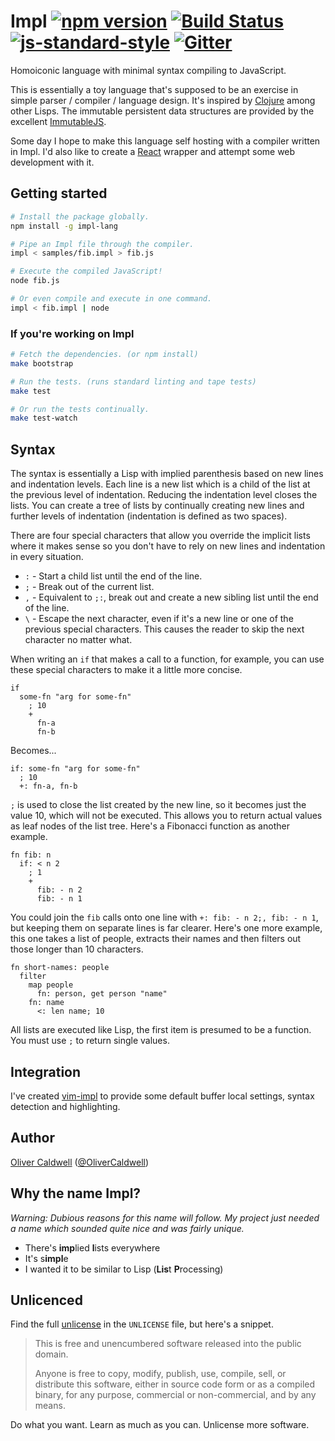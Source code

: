 # Impl [![npm version](https://badge.fury.io/js/impl-lang.svg)](http://badge.fury.io/js/impl-lang) [![Build Status](https://travis-ci.org/Olical/impl.svg?branch=master)](https://travis-ci.org/Olical/impl) [![js-standard-style](https://img.shields.io/badge/code%20style-standard-brightgreen.svg?style=flat)](https://github.com/feross/standard) [![Gitter](https://badges.gitter.im/Join%20Chat.svg)](https://gitter.im/Olical/impl?utm_source=badge&utm_medium=badge&utm_campaign=pr-badge)

Homoiconic language with minimal syntax compiling to JavaScript.

This is essentially a toy language that's supposed to be an exercise in simple parser / compiler / language design. It's inspired by [Clojure][] among other Lisps. The immutable persistent data structures are provided by the excellent [ImmutableJS][].

Some day I hope to make this language self hosting with a compiler written in Impl. I'd also like to create a [React][] wrapper and attempt some web development with it.

## Getting started

```bash
# Install the package globally.
npm install -g impl-lang

# Pipe an Impl file through the compiler.
impl < samples/fib.impl > fib.js

# Execute the compiled JavaScript!
node fib.js

# Or even compile and execute in one command.
impl < fib.impl | node
```

### If you're working on Impl

```bash
# Fetch the dependencies. (or npm install)
make bootstrap

# Run the tests. (runs standard linting and tape tests)
make test

# Or run the tests continually.
make test-watch
```

## Syntax

The syntax is essentially a Lisp with implied parenthesis based on new lines and indentation levels. Each line is a new list which is a child of the list at the previous level of indentation. Reducing the indentation level closes the lists. You can create a tree of lists by continually creating new lines and further levels of indentation (indentation is defined as two spaces).

There are four special characters that allow you override the implicit lists where it makes sense so you don't have to rely on new lines and indentation in every situation.

 * `:` - Start a child list until the end of the line.
 * `;` - Break out of the current list.
 * `,` - Equivalent to `;:`, break out and create a new sibling list until the end of the line.
 * `\` - Escape the next character, even if it's a new line or one of the previous special characters. This causes the reader to skip the next character no matter what.

When writing an `if` that makes a call to a function, for example, you can use these special characters to make it a little more concise.

```impl
if
  some-fn "arg for some-fn"
    ; 10
    +
      fn-a
      fn-b
```

Becomes...

```impl
if: some-fn "arg for some-fn"
  ; 10
  +: fn-a, fn-b
```

`;` is used to close the list created by the new line, so it becomes just the value 10, which will not be executed. This allows you to return actual values as leaf nodes of the list tree. Here's a Fibonacci function as another example.

```impl
fn fib: n
  if: < n 2
    ; 1
    +
      fib: - n 2
      fib: - n 1
```

You could join the `fib` calls onto one line with `+: fib: - n 2;, fib: - n 1`, but keeping them on separate lines is far clearer. Here's one more example, this one takes a list of people, extracts their names and then filters out those longer than 10 characters.

```impl
fn short-names: people
  filter
    map people
      fn: person, get person "name"
    fn: name
      <: len name; 10
```

All lists are executed like Lisp, the first item is presumed to be a function. You must use `;` to return single values.

## Integration

I've created [vim-impl][] to provide some default buffer local settings, syntax detection and highlighting.

## Author

[Oliver Caldwell][author-site] ([@OliverCaldwell][author-twitter])

## Why the name Impl?

*Warning: Dubious reasons for this name will follow. My project just needed a name which sounded quite nice and was fairly unique.*

 * There's **imp**lied **l**ists everywhere
 * It's s**impl**e
 * I wanted it to be similar to Lisp (**Lis**t **P**rocessing)

## Unlicenced

Find the full [unlicense][] in the `UNLICENSE` file, but here's a snippet.

>This is free and unencumbered software released into the public domain.
>
>Anyone is free to copy, modify, publish, use, compile, sell, or distribute this software, either in source code form or as a compiled binary, for any purpose, commercial or non-commercial, and by any means.

Do what you want. Learn as much as you can. Unlicense more software.

[unlicense]: http://unlicense.org/
[author-site]: http://oli.me.uk/
[author-twitter]: https://twitter.com/OliverCaldwell
[immutablejs]: https://github.com/facebook/immutable-js
[vim-impl]: https://github.com/Olical/vim-impl
[clojure]: http://clojure.org/
[react]: http://facebook.github.io/react/
